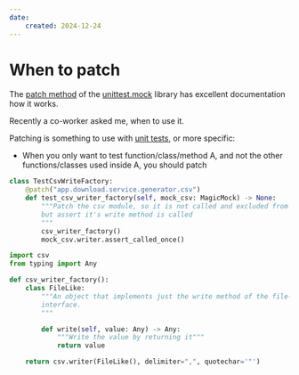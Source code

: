 ```yaml
---
date:
    created: 2024-12-24
---
```


# When to patch

The [patch method](https://docs.python.org/3/library/unittest.mock.html#patch) of
the [unittest.mock](https://docs.python.org/3/library/unittest.mock.html#) library has excellent documentation how it
works.

Recently a co-worker asked me, when to use it.

Patching is something to use with [unit tests](https://martinfowler.com/bliki/UnitTest.html), or more specific:

* When you only want to test function/class/method A, and not the other functions/classes used inside A, you should patch


```python title="test_unit.py"
class TestCsvWriteFactory:
    @patch("app.download.service.generator.csv")
    def test_csv_writer_factory(self, mock_csv: MagicMock) -> None:
        """Patch the csv module, so it is not called and excluded from the test, 
        but assert it's write method is called
        """
        csv_writer_factory()
        mock_csv.writer.assert_called_once()
```

```python title="unit.py"
import csv
from typing import Any

def csv_writer_factory():
    class FileLike:
        """An object that implements just the write method of the file-like
        interface.
        """

        def write(self, value: Any) -> Any:
            """Write the value by returning it"""
            return value

    return csv.writer(FileLike(), delimiter=",", quotechar='"')

```